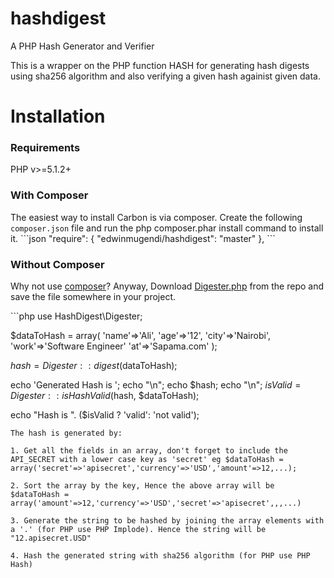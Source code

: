 hashdigest
==========

A PHP Hash Generator and Verifier

This is a wrapper on the PHP function HASH for generating hash digests using sha256 algorithm and also verifying a given hash againist given data.

<h1>Installation</h1>
<h3>Requirements</h3>
PHP v>=5.1.2+
<h3>With Composer</h3>
The easiest way to install Carbon is via composer. Create the following <code>composer.json</code> file and run the php composer.phar install command to install it.
```json
"require": {
        "edwinmugendi/hashdigest": "master"
    },
```
<h3>Without Composer</h3>
<p>Why not use <a href="http://getcomposer.org/">composer</a>? Anyway, Download <a href="https://github.com/edwinmugendi/hashdigest/blob/master/src/HashDigest/Digester.php">Digester.php</a> from the repo and save the file somewhere in your project.</p>
```php
<?php
require 'path/to/Digester.php';

use HashDigest\Digester;

$dataToHash = array(
    'name'=>'Ali',
    'age'=>'12',
    'city'=>'Nairobi',
    'work'=>'Software Engineer'
    'at'=>'Sapama.com'
);

$hash = Digester::digest($dataToHash);

echo 'Generated Hash is ';
echo "\n";
echo $hash;
echo "\n";
$isValid = Digester::isHashValid($hash, $dataToHash);

echo "Hash is ". ($isValid ? 'valid': 'not valid');
```
The hash is generated by:

1. Get all the fields in an array, don't forget to include the API_SECRET with a lower case key as 'secret' eg $dataToHash = array('secret'=>'apisecret','currency'=>'USD','amount'=>12,...);

2. Sort the array by the key, Hence the above array will be $dataToHash = array('amount'=>12,'currency'=>'USD','secret'=>'apisecret',,,...)

3. Generate the string to be hashed by joining the array elements with a '.' (for PHP use PHP Implode). Hence the string will be "12.apisecret.USD"

4. Hash the generated string with sha256 algorithm (for PHP use PHP Hash)
